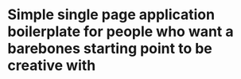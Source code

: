 # Simple single page application boilerplate for people who want a barebones starting point to be creative with


                                 
